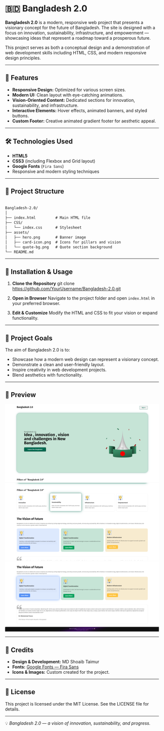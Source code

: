 # 🇧🇩 Bangladesh 2.0

**Bangladesh 2.0** is a modern, responsive web project that presents a visionary concept for the future of Bangladesh. The site is designed with a focus on innovation, sustainability, infrastructure, and empowerment — showcasing ideas that represent a roadmap toward a prosperous future.

This project serves as both a conceptual design and a demonstration of web development skills including HTML, CSS, and modern responsive design principles.

---

## 🌟 Features

- **Responsive Design:** Optimized for various screen sizes.
- **Modern UI:** Clean layout with eye-catching animations.
- **Vision-Oriented Content:** Dedicated sections for innovation, sustainability, and infrastructure.
- **Interactive Elements:** Hover effects, animated banners, and styled buttons.
- **Custom Footer:** Creative animated gradient footer for aesthetic appeal.

---

## 🛠️ Technologies Used

- **HTML5**
- **CSS3** (including Flexbox and Grid layout)
- **Google Fonts** (`Fira Sans`)
- Responsive and modern styling techniques

---

## 📂 Project Structure

```

Bangladesh-2.0/
│
├── index.html         # Main HTML file
├── CSS/
│   └── index.css      # Stylesheet
├── assets/
│   ├── hero.png       # Banner image
│   ├── card-icon.png  # Icons for pillars and vision
│   └── quote-bg.png   # Quote section background
└── README.md

```

---

## 🚀 Installation & Usage

1. **Clone the Repository**
   git clone https://github.com/YourUsername/Bangladesh-2.0.git

2. **Open in Browser**
   Navigate to the project folder and open `index.html` in your preferred browser.

3. **Edit & Customize**
   Modify the HTML and CSS to fit your vision or expand functionality.

---

## 🎯 Project Goals

The aim of Bangladesh 2.0 is to:

- Showcase how a modern web design can represent a visionary concept.
- Demonstrate a clean and user-friendly layout.
- Inspire creativity in web development projects.
- Blend aesthetics with functionality.

---

## 📸 Preview

![Screenshot of Bangladesh 2.0](assets/1.png)
![Screenshot of Bangladesh 2.0](assets/2.png)
![Screenshot of Bangladesh 2.0](assets/3.png)

---

## 📜 Credits

- **Design & Development:** MD Shoaib Taimur
- **Fonts:** [Google Fonts — Fira Sans](https://fonts.google.com/specimen/Fira+Sans)
- **Icons & Images:** Custom created for the project.

---

## 📌 License

This project is licensed under the MIT License. See the LICENSE file for details.

---

💡 _Bangladesh 2.0 — a vision of innovation, sustainability, and progress._
